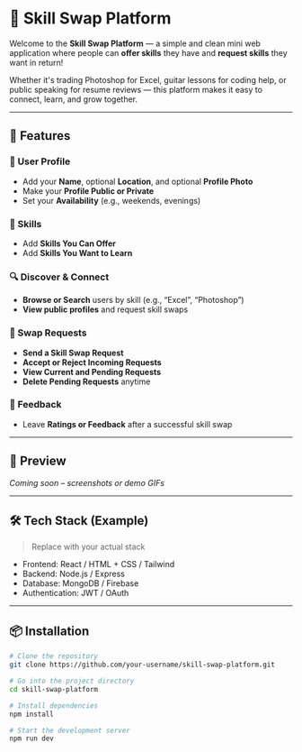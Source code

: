 # 🤝 Skill Swap Platform

Welcome to the **Skill Swap Platform** — a simple and clean mini web application where people can **offer skills** they have and **request skills** they want in return!

Whether it's trading Photoshop for Excel, guitar lessons for coding help, or public speaking for resume reviews — this platform makes it easy to connect, learn, and grow together.

---

## 🚀 Features

### 👤 User Profile
- Add your **Name**, optional **Location**, and optional **Profile Photo**
- Make your **Profile Public or Private**
- Set your **Availability** (e.g., weekends, evenings)

### 🧰 Skills
- Add **Skills You Can Offer**
- Add **Skills You Want to Learn**

### 🔍 Discover & Connect
- **Browse or Search** users by skill (e.g., “Excel”, “Photoshop”)
- **View public profiles** and request skill swaps

### 🔄 Swap Requests
- **Send a Skill Swap Request**
- **Accept or Reject Incoming Requests**
- **View Current and Pending Requests**
- **Delete Pending Requests** anytime

### 🌟 Feedback
- Leave **Ratings or Feedback** after a successful skill swap

---

## 📸 Preview

*Coming soon – screenshots or demo GIFs*

---

## 🛠️ Tech Stack (Example)

> Replace with your actual stack

- Frontend: React / HTML + CSS / Tailwind
- Backend: Node.js / Express
- Database: MongoDB / Firebase
- Authentication: JWT / OAuth

---

## 📦 Installation

```bash
# Clone the repository
git clone https://github.com/your-username/skill-swap-platform.git

# Go into the project directory
cd skill-swap-platform

# Install dependencies
npm install

# Start the development server
npm run dev
